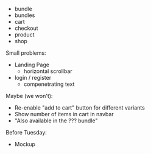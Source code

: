 - bundle
- bundles
- cart
- checkout
- product
- shop

Small problems:
- Landing Page
  - horizontal scrollbar
- login / register
  - compenetrating text



Maybe (we won't):
- Re-enable "add to cart" button for different variants
- Show number of items in cart in navbar
- "Also available in the ??? bundle"

Before Tuesday:
- Mockup
